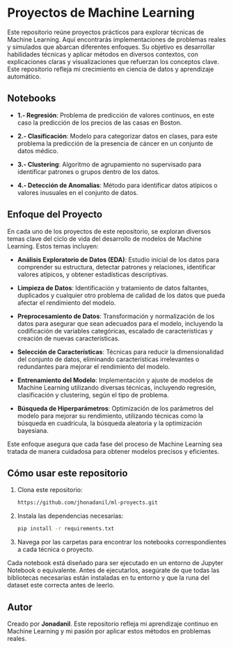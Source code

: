 # Proyectos de Machine Learning

Este repositorio reúne proyectos prácticos para explorar técnicas de Machine Learning. Aquí encontrarás implementaciones de problemas reales y simulados que abarcan diferentes enfoques. Su objetivo es desarrollar habilidades técnicas y aplicar métodos en diversos contextos, con explicaciones claras y visualizaciones que refuerzan los conceptos clave. Este repositorio refleja mi crecimiento en ciencia de datos y aprendizaje automático.

## Notebooks

- **1.- Regresión**: Problema de predicción de valores continuos, en este caso la predicción de los precios de las casas en Boston.
  
- **2.- Clasificación**: Modelo para categorizar datos en clases, para este problema la predicción de la presencia de cáncer en un conjunto de datos médico.
  
- **3.- Clustering**: Algoritmo de agrupamiento no supervisado para identificar patrones o grupos dentro de los datos.

- **4.- Detección de Anomalías**: Método para identificar datos atípicos o valores inusuales en el conjunto de datos.


## Enfoque del Proyecto

En cada uno de los proyectos de este repositorio, se exploran diversos temas clave del ciclo de vida del desarrollo de modelos de Machine Learning. Estos temas incluyen:

- **Análisis Exploratorio de Datos (EDA)**: Estudio inicial de los datos para comprender su estructura, detectar patrones y relaciones, identificar valores atípicos, y obtener estadísticas descriptivas.
  
- **Limpieza de Datos**: Identificación y tratamiento de datos faltantes, duplicados y cualquier otro problema de calidad de los datos que pueda afectar el rendimiento del modelo.

- **Preprocesamiento de Datos**: Transformación y normalización de los datos para asegurar que sean adecuados para el modelo, incluyendo la codificación de variables categóricas, escalado de características y creación de nuevas características.

- **Selección de Características**: Técnicas para reducir la dimensionalidad del conjunto de datos, eliminando características irrelevantes o redundantes para mejorar el rendimiento del modelo.

- **Entrenamiento del Modelo**: Implementación y ajuste de modelos de Machine Learning utilizando diversas técnicas, incluyendo regresión, clasificación y clustering, según el tipo de problema.

- **Búsqueda de Hiperparámetros**: Optimización de los parámetros del modelo para mejorar su rendimiento, utilizando técnicas como la búsqueda en cuadrícula, la búsqueda aleatoria y la optimización bayesiana.

Este enfoque asegura que cada fase del proceso de Machine Learning sea tratada de manera cuidadosa para obtener modelos precisos y eficientes.


## Cómo usar este repositorio

1. Clona este repositorio:
   ```bash
   https://github.com/jhonadanil/ml-proyects.git
   ```
2. Instala las dependencias necesarias:
   ```bash
   pip install -r requirements.txt
   ```
3. Navega por las carpetas para encontrar los notebooks correspondientes a cada técnica o proyecto.

Cada notebook está diseñado para ser ejecutado en un entorno de Jupyter Notebook o equivalente. Antes de ejecutarlos, asegúrate de que todas las bibliotecas necesarias están instaladas en tu entorno y que la runa del dataset este correcta antes de leerlo.

## Autor

Creado por **Jonadanil**. Este repositorio refleja mi aprendizaje continuo en Machine Learning y mi pasión por aplicar estos métodos en problemas reales.


